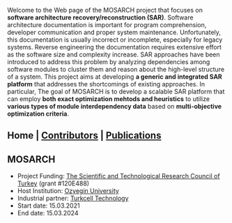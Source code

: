 Welcome to the Web page of the MOSARCH project that focuses on **software architecture recovery/reconstruction (SAR)**. Software architecture documentation is important for program comprehension, developer communication and proper system maintenance. Unfortunately, this documentation is usually incorrect or incomplete, especially for legacy systems. Reverse engineering the documentation requires extensive effort as the software size and complexity increase. SAR approaches have been introduced to address this problem by analyzing dependencies among software modules to cluster them and reason about the high-level structure of a system. This project aims at developing **a generic and integrated SAR platform** that addresses the shortcomings of existing approaches. In particular, The goal of MOSARCH is to develop a scalable SAR platform that can employ **both exact optimization mehtods and heuristics** to utilize **various types of module interdependency data** based on **multi-objective optimization criteria**.

## Home | [Contributors](./contributers.html) | [Publications](./publications.html)

## MOSARCH
- Project Funding: [The Scientific and Technological Research Council of Turkey](https://tubitak.gov.tr/en) (grant #120E488)
- Host Institution: [Ozyegin University](https://www.ozyegin.edu.tr/)
- Industrial partner: [Turkcell Technology](http://www.turkcellteknoloji.com.tr/language/en/)
- Start date: 15.03.2021
- End date: 15.03.2024

